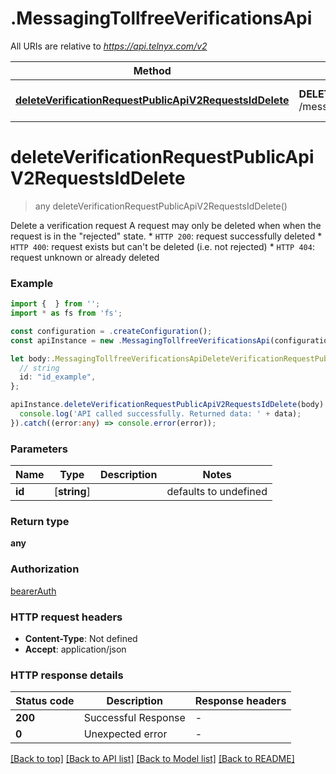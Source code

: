 # .MessagingTollfreeVerificationsApi

All URIs are relative to *https://api.telnyx.com/v2*

Method | HTTP request | Description
------------- | ------------- | -------------
[**deleteVerificationRequestPublicApiV2RequestsIdDelete**](MessagingTollfreeVerificationsApi.md#deleteVerificationRequestPublicApiV2RequestsIdDelete) | **DELETE** /messaging_tollfree/verification/requests/{id} | Delete Verification Request


# **deleteVerificationRequestPublicApiV2RequestsIdDelete**
> any deleteVerificationRequestPublicApiV2RequestsIdDelete()

Delete a verification request  A request may only be deleted when when the request is in the \"rejected\" state.  * `HTTP 200`: request successfully deleted * `HTTP 400`: request exists but can\'t be deleted (i.e. not rejected) * `HTTP 404`: request unknown or already deleted

### Example


```typescript
import {  } from '';
import * as fs from 'fs';

const configuration = .createConfiguration();
const apiInstance = new .MessagingTollfreeVerificationsApi(configuration);

let body:.MessagingTollfreeVerificationsApiDeleteVerificationRequestPublicApiV2RequestsIdDeleteRequest = {
  // string
  id: "id_example",
};

apiInstance.deleteVerificationRequestPublicApiV2RequestsIdDelete(body).then((data:any) => {
  console.log('API called successfully. Returned data: ' + data);
}).catch((error:any) => console.error(error));
```


### Parameters

Name | Type | Description  | Notes
------------- | ------------- | ------------- | -------------
 **id** | [**string**] |  | defaults to undefined


### Return type

**any**

### Authorization

[bearerAuth](README.md#bearerAuth)

### HTTP request headers

 - **Content-Type**: Not defined
 - **Accept**: application/json


### HTTP response details
| Status code | Description | Response headers |
|-------------|-------------|------------------|
**200** | Successful Response |  -  |
**0** | Unexpected error |  -  |

[[Back to top]](#) [[Back to API list]](README.md#documentation-for-api-endpoints) [[Back to Model list]](README.md#documentation-for-models) [[Back to README]](README.md)



